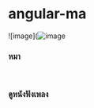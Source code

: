# angular-ma
![image](![image](https://user-images.githubusercontent.com/83633144/116978719-497c2a00-acee-11eb-8222-36f82f9de00f.png)
<h3>หมา</h3> <br>
<h3>ดูหนังฟังเพลง</h3>

